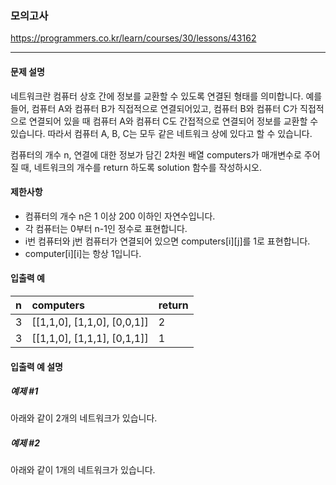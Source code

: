 ### 모의고사
https://programmers.co.kr/learn/courses/30/lessons/43162
***
#### 문제 설명

네트워크란 컴퓨터 상호 간에 정보를 교환할 수 있도록 연결된 형태를 의미합니다. 예를 들어, 컴퓨터 A와 컴퓨터 B가 직접적으로 연결되어있고, 컴퓨터 B와 컴퓨터 C가 직접적으로 연결되어 있을 때 컴퓨터 A와 컴퓨터 C도 간접적으로 연결되어 정보를 교환할 수 있습니다. 따라서 컴퓨터 A, B, C는 모두 같은 네트워크 상에 있다고 할 수 있습니다.

컴퓨터의 개수 n, 연결에 대한 정보가 담긴 2차원 배열 computers가 매개변수로 주어질 때, 네트워크의 개수를 return 하도록 solution 함수를 작성하시오.

#### 제한사항
- 컴퓨터의 개수 n은 1 이상 200 이하인 자연수입니다.
- 각 컴퓨터는 0부터 n-1인 정수로 표현합니다.
- i번 컴퓨터와 j번 컴퓨터가 연결되어 있으면 computers[i][j]를 1로 표현합니다.
- computer[i][i]는 항상 1입니다.

#### 입출력 예

| n               | computers                   | return    |
| :-------------- | :--------                   | :-------- |
| 3               | [[1,1,0], [1,1,0], [0,0,1]] | 2         | 
| 3               | [[1,1,0], [1,1,1], [0,1,1]] | 1         |


#### 입출력 예 설명
##### 예제 #1
아래와 같이 2개의 네트워크가 있습니다.
##### 예제 #2
아래와 같이 1개의 네트워크가 있습니다.

